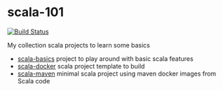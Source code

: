 # scala-101

[![Build Status](https://travis-ci.org/olsio/scala-101.svg?branch=master)](https://travis-ci.org/olsio/scala-101)

My collection scala projects to learn some basics

- [scala-basics](scala-basics) project to play around with basic scala features
- [scala-docker](scala-docker) scala project template to build
- [scala-maven](scala-maven) minimal scala project using maven
  docker images from Scala code
